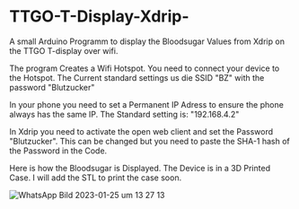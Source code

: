 # TTGO-T-Display-Xdrip-
A small Arduino Programm to display the Bloodsugar Values from Xdrip on the TTGO T-display over wifi.

The program Creates a Wifi Hotspot. You need to connect your device to the Hotspot. The Current standard settings us die SSID "BZ" with the password "Blutzucker"

In your phone you need to set a Permanent IP Adress to ensure the phone always has the same IP. The Standard setting is: "192.168.4.2"

In Xdrip you need to activate the open web client and set the Password "Blutzucker". This can be changed but you need to paste the SHA-1 hash of the Password in the Code.

Here is how the Bloodsugar is Displayed. The Device is in a 3D Printed Case.  I will add the STL to print the case soon.

![WhatsApp Bild 2023-01-25 um 13 27 13](https://user-images.githubusercontent.com/68860524/214563236-4edfc53c-2f21-4795-b323-b8c259e32da2.jpg)
